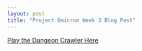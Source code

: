 ```yaml
---
layout: post
title: "Project Omicron Week 3 Blog Post"
---
```




[Play the Dungeon Crawler Here](/omicron/dungeon_crawler/)